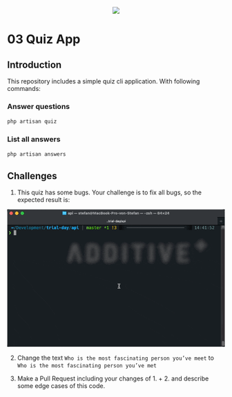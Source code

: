<p align="center"><a href="https://additive.eu" target="_blank"><img src="https://raw.githubusercontent.com/additive-apps/trial-day/master/logo.png" width="400"></a></p>


# 03 Quiz App 

## Introduction

This repository includes a simple quiz cli application. With following commands:

### Answer questions
```php
php artisan quiz
```

### List all answers
```php
php artisan answers
```


## Challenges

1. This quiz has some bugs. Your challenge is to fix all bugs, so the expected result is:

![Quiz](assets/quiz.gif)

2. Change the text `Who is the most fascinating person you’ve meet` to `Who is the most fascinating person you’ve met`

3. Make a Pull Request including your changes of 1. + 2. and describe some edge cases of this code.
